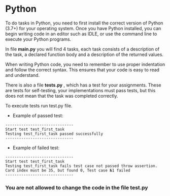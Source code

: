# Python
To do tasks in Python, you need to first install the correct
version of Python (3.7+) for your operating system. 
Once you have Python installed, you can begin writing code in an 
editor such as IDLE, or use the command line to execute your Python programs.

In file **main.py** you will find 4 tasks, each task consists of a description of the task,
a declared function body and a description of the returned values.

When writing Python code, you need to remember to use proper indentation and follow
the correct syntax. This ensures that your code is easy to read and understand.

There is also a file **tests.py** , which has a test for your assignments. 
These are tests for self-testing, your implementations must pass tests, but this does not mean that the task was completed correctly.

To execute tests run test.py file.

* Example of passed test:
```shell
------------------------------
Start test test_first_task
Testing test_first_task passed successfully
------------------------------
```

* Example of failed test:
```shell
------------------------------
Start test test_first_task
Testing test_first_task fails test case not passed throw assertion. 
Card index must be 35, but found 0, Test case №1 failed
------------------------------
```
### You are not allowed to change the code in the file test.py